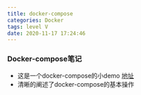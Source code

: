 ```yaml
---
title: docker-compose
categories: Docker
tags: level V
date: 2020-11-17 17:24:46
---
```


### Docker-compose笔记

- 这是一个docker-compose的小demo [地址](https://github.com/zhouyuanmin/DockerFileDemo)
- 清晰的阐述了docker-compose的基本操作

